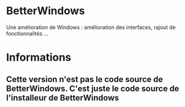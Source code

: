 # BetterWindows
Une amélioration de Windows : amélioration des interfaces, rajout de fonctionnalités ...

# Informations
## Cette version n'est pas le code source de BetterWindows. C'est juste le code source de l'installeur de BetterWindows
